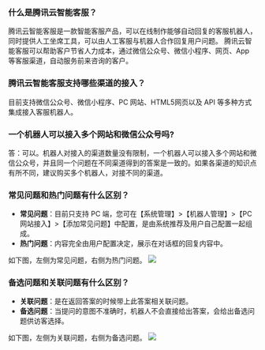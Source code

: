 ### 什么是腾讯云智能客服？

腾讯云智能客服是一款智能客服产品，可以在线制作能够自动回复的客服机器人，同时提供人工坐席工具，可以由人工客服与机器人合作回复用户问题。
腾讯云智能客服可以帮助客户节省人力成本，通过微信公众号、微信小程序、网页、App 等客服渠道，自动服务前来咨询的客户。

### 腾讯云智能客服支持哪些渠道的接入？

目前支持微信公众号、微信小程序、PC 网站、HTML5网页以及 API 等多种方式集成接入客服机器人。

### 一个机器人可以接入多个网站和微信公众号吗?

答：可以。机器人对接入的渠道数量没有限制，一个机器人可以接入多个网站和微信公众号，并且同一个问题在不同渠道得到的答案是一致的。如果各渠道的知识点有所不同，建议购买多个机器人，对接不同的渠道。

### 常见问题和热门问题有什么区别？

- **常见问题**：目前只支持 PC 端，您可在【系统管理】>【机器人管理】>【PC 网站接入】>【添加常见问题】中配置，是由系统推荐及用户自己配置一起组成。
- **热门问题**：内容完全由用户配置决定，展示在对话框的回复内容中。

如下图，左侧为常见问题，右侧为热门问题。
![](https://main.qcloudimg.com/raw/1c5c0412d6165fa853504f4e667f2a2f.png)

### 备选问题和关联问题有什么区别？

- **关联问题**：是在返回答案的时候带上此答案相关联问题。
- **备选问题**：当提问的意图不准确时，机器人不会直接给出答案，会给出备选问题供访客选择。

如下图，左侧为关联问题，右侧为备选问题。
![](https://main.qcloudimg.com/raw/6b54e2f031df1c6b3b0a4b517ad74639.png)
